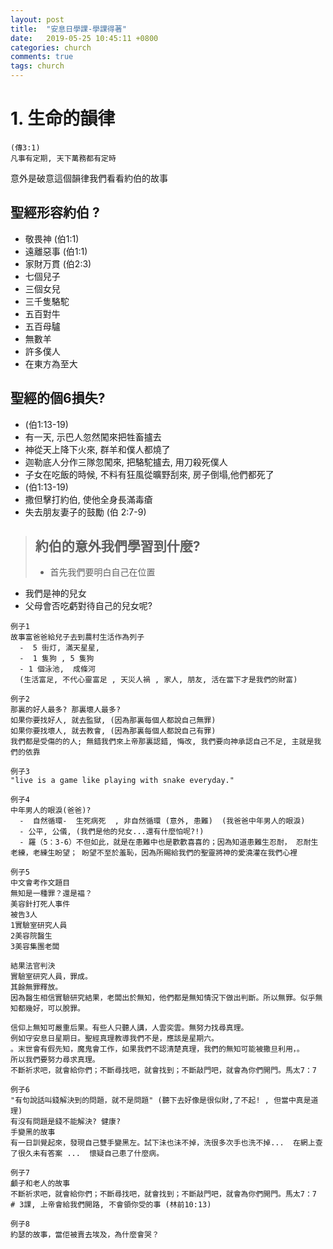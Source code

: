 ```yaml
---
layout: post
title:  "安息日學課-學課得著"
date:   2019-05-25 10:45:11 +0800
categories: church
comments: true
tags: church 
---
```




# 1. 生命的韻律
~~~ 
(傳3:1)
凡事有定期, 天下萬務都有定時 
~~~

意外是破意這個韻律我們看看約伯的故事

## 聖經形容約伯  ?
- 敬畏神 (伯1:1)
- 遠離惡事 (伯1:1)
- 家財万貫 (伯2:3) 
- 七個兒子 
- 三個女兒 
- 三千隻駱駝 
- 五百對牛 
- 五百母驢
- 無數羊
- 許多僕人
- 在東方為至大



## 聖經的個6損失? 
- (伯1:13-19) 
- 有一天, 示巴人忽然闖來把牲畜攎去  
- 神從天上降下火來, 群羊和僕人都燒了
- 迦勒底人分作三隊忽闖來, 把駱駝攎去, 用刀殺死僕人
- 子女在吃飯的時候, 不料有狂風從曠野刮來, 房子倒塌,他們都死了
- (伯1:13-19) 
- 撒但擊打約伯, 使他全身長滿毒瘡
- 失去朋友妻子的鼓勵 (伯 2:7-9)



>## 約伯的意外我們學習到什麼?
> - 首先我們要明白自己在位置
  - 我們是神的兒女
  - 父母會否吃虧對待自己的兒女呢?




~~~
例子1
故事富爸爸給兒子去到農村生活作為列子
  -  5 街灯, 滿天星星,  
  -  1 隻狗 , 5 隻狗
  - 1 個泳池,  成條河 
  (生活富足, 不代心靈富足 , 天災人禍 , 家人, 朋友, 活在當下才是我們的財富) 
~~~

~~~
例子2
那裏的好人最多? 那裏壞人最多?
如果你要找好人, 就去監獄, (因為那裏每個人都說自己無罪)
如果你要找壞人, 就去教會, (因為那裏每個人都說自己有罪)
我們都是受傷的的人; 無錯我們來上帝那裏認錯, 悔改, 我們要向神承認自己不足, 主就是我們的依靠
~~~
    
~~~
例子3
"live is a game like playing with snake everyday."
~~~

~~~
例子4
中年男人的眼淚(爸爸)?
  -  自然循環-  生死病死  , 非自然循環 (意外, 患難)  (我爸爸中年男人的眼淚)
  - 公平, 公儀, (我們是他的兒女...還有什麼怕呢?!)
  - 羅（5：3-6）不但如此，就是在患難中也是歡歡喜喜的；因為知道患難生忍耐， 忍耐生老練，老練生盼望； 盼望不至於羞恥，因為所賜給我們的聖靈將神的愛澆灌在我們心裡
~~~




~~~
例子5
中文會考作文題目
無知是一種罪？還是褔？
美容針打死人事件
被告3人
1實驗室研究人員
2美容院醫生
3美容集團老闆

結果法官判決
實驗室研究人員，罪成。
其餘無罪釋放。
因為醫生相信實驗研究結果，老闆出於無知，他們都是無知情況下做出判斷。所以無罪。似乎無知都幾好，可以脫罪。

信仰上無知可嚴重后果。有些人只聽人講，人雲奕雲。無努力找尋真理。
例如守安息日星期日。聖經真理教導我們不是，應該是星期六。
。末世會有假先知，魔鬼會工作，如果我們不認清楚真理，我們的無知可能被撒旦利用，。
所以我們要努力尋求真理。
不斷祈求吧，就會給你們；不斷尋找吧，就會找到；不斷敲門吧，就會為你們開門。馬太7：7
~~~

~~~
例子6
"有句說話叫錢解決到的問題，就不是問題" (聽下去好像是很似財,了不起! , 但當中真是道理)
有沒有問題是錢不能解決? 健康?
手變黑的故事
有一日訓覺起來，發現自己雙手變黑左。試下沬也沬不掉，洗很多次手也洗不掉...  在網上查了很久未有答案 ...  懷疑自己患了什麼病。
~~~

~~~
例子7  
顱子和老人的故事
不斷祈求吧，就會給你們；不斷尋找吧，就會找到；不斷敲門吧，就會為你們開門。馬太7：7
# 3課, 上帝會給我們開路, 不會領你受的事 (林前10:13)
~~~

~~~
例子8
約瑟的故事，當佢被賣去埃及，為什麼會哭？
~~~
